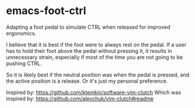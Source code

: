 emacs-foot-ctrl
===============

Adapting a foot pedal to simulate CTRL when released for improved ergonomics.

I believe that it is best if the foot were to always rest on the pedal.
If a user has to hold their foot above the pedal without pressing it,
it results in unnecessary strain, especially if most of the time you are not
going to be pushing CTRL. 

So it is likely best if the neutral position was when the pedal is pressed,
and the active position is a release. Or it's just my personal preference.


Inspired by:
https://github.com/ktemkin/software-vim-clutch
Which was inspired by:
https://github.com/alevchuk/vim-clutch#readme
